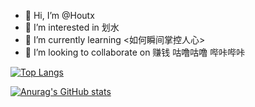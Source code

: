 - 👋 Hi, I’m @Houtx
- 👀 I’m interested in 划水
- 🌱 I’m currently learning <如何瞬间掌控人心>
- 💞️ I’m looking to collaborate on 赚钱
咕噜咕噜  哔咔哔咔

[![Top Langs](https://github-readme-stats.vercel.app/api/top-langs/?username=Houtx&layout=compact)](https://github.com/anuraghazra/github-readme-stats)

[![Anurag's GitHub stats](https://github-readme-stats.vercel.app/api?username=Houtx&count_private=true&show_icons=true&theme=dracula)](https://github.com/anuraghazra/github-readme-stats)
